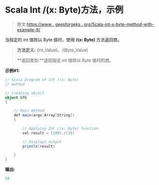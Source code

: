 # Scala Int /(x: Byte)方法，示例

> 原文:[https://www . geesforgeks . org/Scala-int-x-byte-method-with-example-9/](https://www.geeksforgeeks.org/scala-int-x-byte-method-with-example-9/)

当指定的 int 值除以 Byte 值时，使用 **/(x: Byte)** 方法返回商。

> **方法定义:** (Int_Value)。/(Byte_Value)
> 
> **返回类型:**返回指定 int 值除以 Byte 值时的商。

**示例#1:**

```scala
// Scala program of Int /(x: Byte)
// method

// Creating object
object GfG
{ 

    // Main method
    def main(args:Array[String])
    {

        // Applying Int /(x: Byte) function
        val result = (100)./(10)

        // Displays output
        println(result)

    }
} 
```

**输出:**

```scala
10

```
